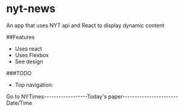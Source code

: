 # nyt-news
An app that uses NYT api and React to display dynamic content

##Features

- Uses react
- Uses Flexbox
- See design

###TODO

- Top navigation:

Go to NYTimes------------------Today's paper-----------------------Date/Time
